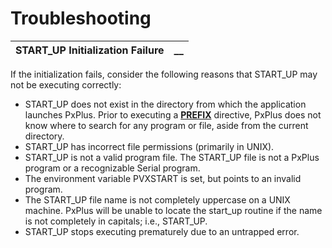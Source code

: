 # Troubleshooting

**START_UP Initialization Failure** |  **__**  
---|---  
  
If the initialization fails, consider the following reasons that START_UP may not be executing correctly:

  * START_UP does not exist in the directory from which the application launches PxPlus. Prior to executing a **[PREFIX](../../directives/prefix.md)** directive, PxPlus does not know where to search for any program or file, aside from the current directory.
  * START_UP has incorrect file permissions (primarily in UNIX).
  * START_UP is not a valid program file. The START_UP file is not a PxPlus program or a recognizable Serial program.
  * The environment variable PVXSTART is set, but points to an invalid program.
  * The START_UP file name is not completely uppercase on a UNIX machine. PxPlus will be unable to locate the start_up routine if the name is not completely in capitals; i.e., START_UP.
  * START_UP stops executing prematurely due to an untrapped error.



